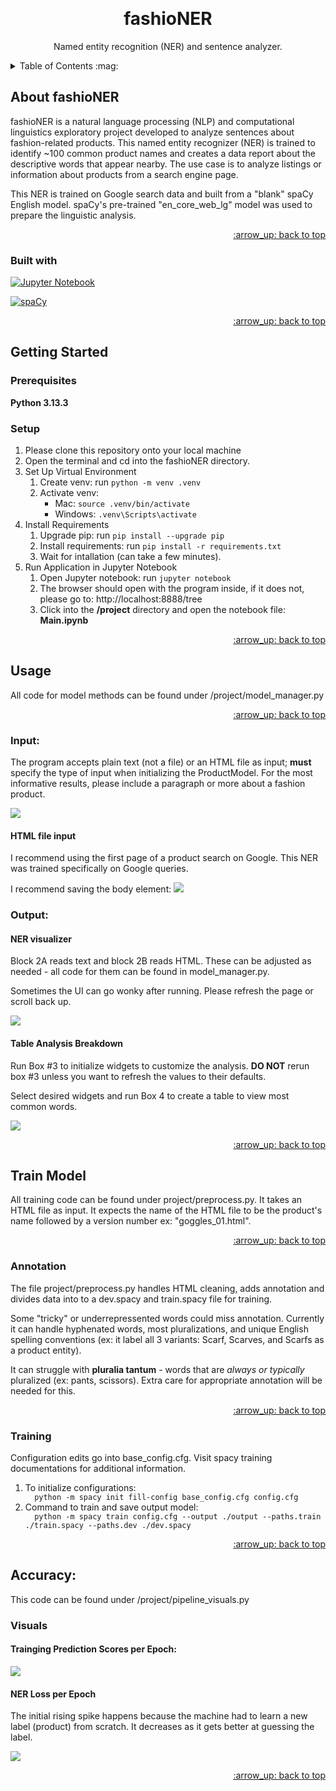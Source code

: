 <a id="readme-top"></a>
<br />
<div align="center">
    <!-- <img src="" alt="Logo" width="80" height="80"> -->
  </a>

  <h1 align="center">fashioNER</h2>

  <p align="center">
    Named entity recognition (NER) and sentence analyzer.
  </p>

</div>

<details>
  <summary>Table of Contents :mag: </summary>
  <ol>
    <li>
      <a href="#about-fashioner">About fashioNER</a>
      <ul>
        <li><a href="#built-with">Built With</a></li>
      </ul>
    </li>
    <li>
      <a href="#getting-started">Getting Started</a>
      <ul>
        <li><a href="#prerequisites">Prerequisites</a></li>
        <li><a href="#setup">Setup</a></li>
      </ul>
    </li>
    <li><a href="#usage">Usage</a></li>
      <ul>
        <li><a href="#input">App Input</a></li>
        <li><a href="#output">App Output</a></li>
        <li><a href="#training">Training</a></li>
      </ul>
      <li><a href="#accuracy">Accuracy</a></li>
  </ol>
</details>



## About fashioNER
<!-- <img src=""> -->

<p>fashioNER is a natural language processing (NLP) and computational linguistics exploratory project developed to analyze sentences about fashion-related products. This named entity recognizer (NER) is trained to identify ~100 common product names and creates a data report about the descriptive words that appear nearby. The use case is to analyze listings or information about products from a search engine page. </p>


<p> 
This NER is trained on Google search data and built from a "blank" spaCy English model. spaCy's pre-trained "en_core_web_lg" model was used to prepare the linguistic analysis.
</p>
<p align="right"><a href="#readme-top">:arrow_up: back to top</a></p>

### Built with


[![Jupyter Notebook][Jupyter Notebook]][jupyter-url]

[![spaCy][spaCy]][spaCy-url]

<p align="right"><a href="#readme-top">:arrow_up: back to top</a></p>

## Getting Started

### Prerequisites

**Python 3.13.3**

### Setup
<ol>
  <li>
  Please clone this repository onto your local machine
  </li>
  <li>
  Open the terminal and cd into the fashioNER directory.
  </li>
  <li>
  Set Up Virtual Environment
    <ol>
        <li>Create venv: run 
            <code>python -m venv .venv</code>
          </li>
          <li> Activate venv: 
          <ul>
          <li>Mac: 
          <code>source .venv/bin/activate</code>
          </li>
          <li>Windows: 
          <code>.venv\Scripts\activate</code>
          </li>
          </ul>
        </li>
    </ol>
    </li>
      <li>
      Install Requirements
        <ol>
          <li>Upgrade pip: run 
            <code>pip install --upgrade pip</code> 
          </li>
          <li>Install requirements: run 
            <code>pip install -r requirements.txt</code> 
          </li>
          <li>
            Wait for intallation (can take a few minutes).
          </li>
        </ol>
    </li>
  </li>
  <li>
  Run Application in Jupyter Notebook
  <ol>
  <li>
    Open Jupyter notebook: run <code>jupyter notebook</code>
  </li>
  <li>
    The browser should open with the program inside, if it does not, please go to: http://localhost:8888/tree 
  </li>
  <li>
  Click into the <b>/project</b> directory and open the notebook file: <b>Main.ipynb</b>
  </li>
  </ol>
  </li>
</ol>

<p align="right"><a href="#readme-top">:arrow_up: back to top</a></p>

## Usage

All code for model methods can be found under /project/model_manager.py

<p align="right"><a href="#readme-top">:arrow_up: back to top</a></p>

### Input: 
The program accepts plain text (not a file) or an HTML file as input; **must** specify the type of input when initializing the ProductModel. For the most informative results, please include a paragraph or more about a fashion product.

<img src="assets/images/input.jpeg">

#### HTML file input
I recommend using the first page of a product search on Google. This NER was trained specifically on Google queries. 

I recommend saving the body element:
<img src="assets/images/google_example.jpeg" > 


### Output:
#### NER visualizer
Block 2A reads text and block 2B reads HTML. These can be adjusted as needed - all code for them can be found in model_manager.py.

Sometimes the UI can go wonky after running. Please refresh the page or scroll back up.

<img src="assets/images/necklace_2b.jpg">


#### Table Analysis Breakdown
Run Box #3 to initialize widgets to customize the analysis. **DO NOT** rerun box #3 unless you want to refresh the values to their defaults.

Select desired widgets and run Box 4 to create a table to view most common words. 

<img src="assets/images/table_4.jpeg">

<p align="right"><a href="#readme-top">:arrow_up: back to top</a></p>

## Train Model
All training code can be found under project/preprocess.py. It takes an HTML file as input. It expects the name of the HTML file to be the product's name followed by a version number ex: "goggles_01.html".

<p align="right"><a href="#readme-top">:arrow_up: back to top</a></p>

### Annotation
The file project/preprocess.py handles HTML cleaning, adds annotation and divides data into to a dev.spacy and train.spacy file for training. 

Some "tricky" or underrepressented words could miss annotation. Currently it can handle hyphenated words, most pluralizations, and unique English spelling conventions (ex: it label all 3 variants: Scarf, Scarves, and Scarfs as a product entity). 

It can struggle with **pluralia tantum** - words that are <i> always or typically</i> pluralized (ex: pants, scissors). Extra care for appropriate annotation will be needed for this.

<p align="right"><a href="#readme-top">:arrow_up: back to top</a></p>

### Training
Configuration edits go into base_config.cfg. Visit spacy training documentations for additional information.
<ol>
<li>
To initialize configurations: 
<code>
  python -m spacy init fill-config base_config.cfg config.cfg
</code>
</li>
<li>
Command to train and save output model: 
<code>
  python -m spacy train config.cfg --output ./output --paths.train ./train.spacy --paths.dev ./dev.spacy
</code>
</li>
</ol>

<p align="right"><a href="#readme-top">:arrow_up: back to top</a></p>

## Accuracy:
This code can be found under /project/pipeline_visuals.py
### Visuals

#### Trainging Prediction Scores per Epoch:
<img src="assets/images/pipe_line_graph.jpeg">


#### NER Loss per Epoch
The initial rising spike happens because the machine had to learn a new label (product) from scratch. It decreases as it gets better at guessing the label. 

<img src="assets/images/ner_loss.jpeg">

<p align="right"><a href="#readme-top">:arrow_up: back to top</a></p>



<!-- variables -->

[Jupyter Notebook]: https://img.shields.io/badge/Jupyter%20Notebook-F37626?style=flat-square&logo=jupyter&logoColor=white
[jupyter-url]: https://jupyter.org/
[spaCy]: https://img.shields.io/badge/NLP%20with-SpaCy-blue
[spaCy-url]: https://spacy.io/